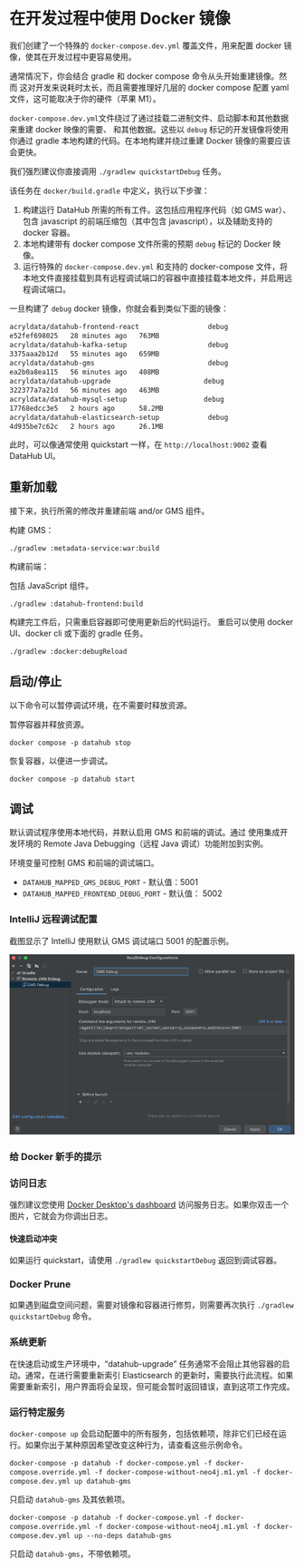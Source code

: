 # 在开发过程中使用 Docker 镜像

我们创建了一个特殊的 `docker-compose.dev.yml` 覆盖文件，用来配置 docker 镜像，使其在开发过程中更容易使用。

通常情况下，你会结合 gradle 和 docker compose 命令从头开始重建镜像。然而 这对开发来说耗时太长，而且需要推理好几层的 docker compose 配置 yaml 文件，这可能取决于你的硬件（苹果 M1）。

`docker-compose.dev.yml`文件绕过了通过挂载二进制文件、启动脚本和其他数据来重建 docker 映像的需要、 和其他数据。这些以 `debug` 标记的开发镜像将使用你通过 gradle 本地构建的代码。在本地构建并绕过重建 Docker 镜像的需要应该会更快。

我们强烈建议你直接调用 `./gradlew quickstartDebug` 任务。

该任务在 `docker/build.gradle` 中定义，执行以下步骤：

1. 构建运行 DataHub 所需的所有工件。这包括应用程序代码（如 GMS war）、包含 javascript 的前端压缩包（其中包含 javascript），以及辅助支持的 docker 容器。
2. 本地构建带有 docker compose 文件所需的预期 `debug` 标记的 Docker 映像。
3. 运行特殊的 `docker-compose.dev.yml` 和支持的 docker-compose 文件，将本地文件直接挂载到具有远程调试端口的容器中直接挂载本地文件，并启用远程调试端口。

一旦构建了 `debug` docker 镜像，你就会看到类似下面的镜像：

```shell
acryldata/datahub-frontend-react                 debug              e52fef698025   28 minutes ago   763MB
acryldata/datahub-kafka-setup                    debug              3375aaa2b12d   55 minutes ago   659MB
acryldata/datahub-gms                            debug              ea2b0a8ea115   56 minutes ago   408MB
acryldata/datahub-upgrade                       debug              322377a7a21d   56 minutes ago   463MB
acryldata/datahub-mysql-setup                   debug              17768edcc3e5   2 hours ago      58.2MB
acryldata/datahub-elasticsearch-setup            debug              4d935be7c62c   2 hours ago      26.1MB
```

此时，可以像通常使用 quickstart 一样，在 `http://localhost:9002` 查看 DataHub UI。

## 重新加载

接下来，执行所需的修改并重建前端 and/or GMS 组件。

构建 GMS：

```shell
./gradlew :metadata-service:war:build
```

构建前端：

包括 JavaScript 组件。

```shell
./gradlew :datahub-frontend:build
```

构建完工件后，只需重启容器即可使用更新后的代码运行。
重启可以使用 docker UI、docker cli 或下面的 gradle 任务。

```shell
./gradlew :docker:debugReload
```

## 启动/停止

以下命令可以暂停调试环境，在不需要时释放资源。

暂停容器并释放资源。

```shell
docker compose -p datahub stop
```

恢复容器，以便进一步调试。

```shell
docker compose -p datahub start
```

## 调试

默认调试程序使用本地代码，并默认启用 GMS 和前端的调试。通过
使用集成开发环境的 Remote Java Debugging（远程 Java 调试）功能附加到实例。

环境变量可控制 GMS 和前端的调试端口。

- `DATAHUB_MAPPED_GMS_DEBUG_PORT` - 默认值：5001
- `DATAHUB_MAPPED_FRONTEND_DEBUG_PORT` - 默认值： 5002

### IntelliJ 远程调试配置

截图显示了 IntelliJ 使用默认 GMS 调试端口 5001 的配置示例。

![intellij-remote-debug](https://raw.githubusercontent.com/datahub-project/static-assets/main/imgs/development/intellij-remote-debug.png)

### 给 Docker 新手的提示

### 访问日志

强烈建议您使用 [Docker Desktop's dashboard](https://www.docker.com/products/docker-desktop) 访问服务日志。如果你双击一个图片，它就会为你调出日志。

#### 快速启动冲突

如果运行 quickstart，请使用 `./gradlew quickstartDebug` 返回到调试容器。

### Docker Prune

如果遇到磁盘空间问题，需要对镜像和容器进行修剪，则需要再次执行 `./gradlew quickstartDebug` 命令。

### 系统更新

在快速启动或生产环境中，“datahub-upgrade” 任务通常不会阻止其他容器的启动。通常，在进行需要重新索引 Elasticsearch 的更新时，需要执行此流程。如果需要重新索引，用户界面将会呈现，但可能会暂时返回错误，直到这项工作完成。

### 运行特定服务

`docker-compose up` 会启动配置中的所有服务，包括依赖项，除非它们已经在运行。如果你出于某种原因希望改变这种行为，请查看这些示例命令。

```shell
docker-compose -p datahub -f docker-compose.yml -f docker-compose.override.yml -f docker-compose-without-neo4j.m1.yml -f docker-compose.dev.yml up datahub-gms
```

只启动 `datahub-gms` 及其依赖项。

```shell
docker-compose -p datahub -f docker-compose.yml -f docker-compose.override.yml -f docker-compose-without-neo4j.m1.yml -f docker-compose.dev.yml up --no-deps datahub-gms
```

只启动 `datahub-gms`，不带依赖项。
